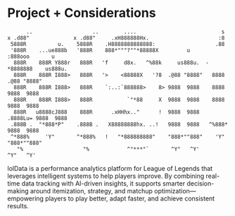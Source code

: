 # Project + Considerations

```text
      ..                   ..        ....                           s                
x .d88"              x .d88"     .xH888888Hx.                      :8                
 5888R          u.    5888R    .H8888888888888:                   .88                
 '888R    ...ue888b   '888R    888*"""?""*88888X         u       :888ooo       u     
  888R    888R Y888r   888R   'f     d8x.   ^%88k     us888u.  -*8888888    us888u.  
  888R    888R I888>   888R   '>    <88888X   '?8  .@88 "8888"   8888    .@88 "8888" 
  888R    888R I888>   888R    `:..:`888888>    8> 9888  9888    8888    9888  9888  
  888R    888R I888>   888R           `"*88     X  9888  9888    8888    9888  9888  
  888R   u8888cJ888    888R      .xHHhx.."      !  9888  9888   .8888Lu= 9888  9888  
 .888B .  "*888*P"    .888B .   X88888888hx. ..!   9888  9888   ^%888*   9888  9888  
 ^*888%     'Y"       ^*888%   !   "*888888888"    "888*""888"    'Y"    "888*""888" 
   "%                   "%            ^"***"`       ^Y"   ^Y'             ^Y"   ^Y'                                                                                                                                                  
```                                                     
                                                                                     
lolData is a performance analytics platform for League of Legends that leverages intelligent systems to help players improve. By combining real-time data tracking with AI-driven insights, it supports smarter decision-making around itemization, strategy, and matchup optimization—empowering players to play better, adapt faster, and achieve consistent results.                                                                                
                                                                                     
